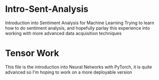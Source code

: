 # Intro-Sent-Analysis
Introduction into Sentiment Analysis for Machine Learning
Trying to learn how to do sentiment analysis, and hopefully parlay this experience into working with more advanced data acquisition techniques
# Tensor Work 
This file is the introduction into Neural Networks with PyTorch, it is quite advanced so I'm hoping to work on a more deployable version
